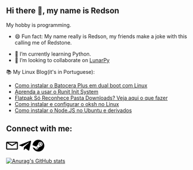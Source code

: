 Hi there 👋, my name is Redson
---

My hobby is programming.

- 😄 Fun fact: My name really is Redson, my friends make a joke with this calling me of Redstone.
<!-- - ⚡ Skills: ![Html](images/HTML5-Logo-32.png) ![CSS](images/CSS-3-32.png) ![Python](images/python.png) [![GoHugo](images/gohugo.io.png)](gohugo.io/)![Lua](images/lua.png). -->
- 🌱 I’m currently learning Python.
- 👯 I’m looking to collaborate on [LunarPy](https://github.com/LunarPyOrg)

 📚 My Linux Blog(it's in Portuguese):
<!-- FEED:START -->
- [Como instalar o Batocera Plus em dual boot com Linux](https://opentechlife.tk/posts/como-instalar-o-batocera-plus-em-dual-boot-com-linux/)
- [Aprenda a usar o Runit Init System](https://opentechlife.tk/posts/como-usar-runit/)
- [Flatpak Só Reconhece Pasta Downloads? Veja aqui o que fazer](https://opentechlife.tk/posts/flatpak-so-reconhece-downloads/)
- [Como instalar e configurar o oksh no Linux](https://opentechlife.tk/posts/como-instalar-configurar-oksh/)
- [Como instalar o Node.JS no Ubuntu e derivados](https://opentechlife.tk/posts/como-instalar-o-node/)
<!-- FEED:END -->


Connect with me:
---
[<img src="images/envelope.svg" width="32">](mailto:redsonbr81@protonmail.com)  [<img src="images/telegram-original.svg" width="32">](https://t.me/RedsonBr) [<img src="images/steam.svg" width="32">](https://steamcommunity.com/id/RedsonBr)

[![Anurag's GitHub stats](https://github-readme-stats.vercel.app/api?username=RedsonBr140&show_icons=true&hide_border=true)]()
